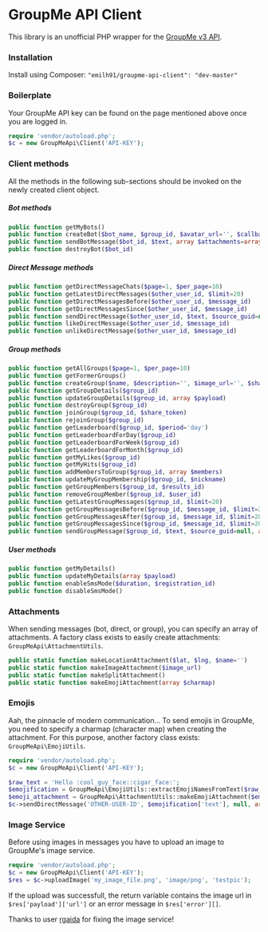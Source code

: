 # GroupMe API Client
This library is an unofficial PHP wrapper for the [GroupMe v3 API](https://dev.groupme.com/).

### Installation
Install using Composer:
`"emilh91/groupme-api-client": "dev-master"`

### Boilerplate
Your GroupMe API key can be found on the page mentioned above once you are logged in.
```php
require 'vendor/autoload.php';
$c = new GroupMeApi\Client('API-KEY');
```

### Client methods
All the methods in the following sub-sections should be invoked on the newly created client object.

##### Bot methods
```php
public function getMyBots()
public function createBot($bot_name, $group_id, $avatar_url='', $callback_url='')
public function sendBotMessage($bot_id, $text, array $attachments=array())
public function destroyBot($bot_id)
```

##### Direct Message methods
```php
public function getDirectMessageChats($page=1, $per_page=10)
public function getLatestDirectMessages($other_user_id, $limit=20)
public function getDirectMessagesBefore($other_user_id, $message_id)
public function getDirectMessagesSince($other_user_id, $message_id)
public function sendDirectMessage($other_user_id, $text, $source_guid=null, array $attachments=array())
public function likeDirectMessage($other_user_id, $message_id)
public function unlikeDirectMessage($other_user_id, $message_id)
```

##### Group methods
```php
public function getAllGroups($page=1, $per_page=10)
public function getFormerGroups()
public function createGroup($name, $description='', $image_url='', $share=false)
public function getGroupDetails($group_id)
public function updateGroupDetails($group_id, array $payload)
public function destroyGroup($group_id)
public function joinGroup($group_id, $share_token)
public function rejoinGroup($group_id)
public function getLeaderboard($group_id, $period='day')
public function getLeaderboardForDay($group_id)
public function getLeaderboardForWeek($group_id)
public function getLeaderboardForMonth($group_id)
public function getMyLikes($group_id)
public function getMyHits($group_id)
public function addMembersToGroup($group_id, array $members)
public function updateMyGroupMembership($group_id, $nickname)
public function getGroupMembers($group_id, $results_id)
public function removeGroupMember($group_id, $user_id)
public function getLatestGroupMessages($group_id, $limit=20)
public function getGroupMessagesBefore($group_id, $message_id, $limit=20)
public function getGroupMessagesAfter($group_id, $message_id, $limit=20)
public function getGroupMessagesSince($group_id, $message_id, $limit=20)
public function sendGroupMessage($group_id, $text, $source_guid=null, array $attachments=array())
```

##### User methods
```php
public function getMyDetails()
public function updateMyDetails(array $payload)
public function enableSmsMode($duration, $registration_id)
public function disableSmsMode()
```

### Attachments
When sending messages (bot, direct, or group), you can specify an array of attachments. A factory class exists to easily create attachments: `GroupMeApi\AttachmentUtils`.
```php
public static function makeLocationAttachment($lat, $lng, $name='')
public static function makeImageAttachment($image_url)
public static function makeSplitAttachment()
public static function makeEmojiAttachment(array $charmap)
```

### Emojis
Aah, the pinnacle of modern communication... To send emojis in GroupMe, you need to specify a charmap (character map) when creating the attachment. For this purpose, another factory class exists: `GroupMeApi\EmojiUtils`.

```php
require 'vendor/autoload.php';
$c = new GroupMeApi\Client('API-KEY');

$raw_text = 'Hello :cool_guy_face::cigar_face:';
$emojification = GroupMeApi\EmojiUtils::extractEmojiNamesFromText($raw_text); // returns an array
$emoji_attachment = GroupMeApi\AttachmentUtils::makeEmojiAttachment($emojification['charmap']);
$c->sendDirectMessage('OTHER-USER-ID', $emojification['text'], null, array($emoji_attachment));
```

### Image Service
Before using images in messages you have to upload an image to GroupMe's image service.

```php
require 'vendor/autoload.php';
$c = new GroupMeApi\Client('API-KEY');
$res = $c->uploadImage('my_image_file.png', 'image/png', 'testpic');
```

If the upload was successfull, the return variable contains the image url in `$res['payload']['url']` or an error message in `$res['error'][]`.

Thanks to user [rgaida](https://github.com/rgaida) for fixing the image service!
